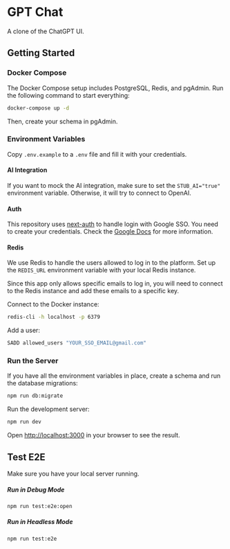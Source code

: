 # GPT Chat

A clone of the ChatGPT UI.

## Getting Started

### Docker Compose

The Docker Compose setup includes PostgreSQL, Redis, and pgAdmin. Run the following command to start everything:

```bash
docker-compose up -d
```

Then, create your schema in pgAdmin.

### Environment Variables

Copy `.env.example` to a `.env` file and fill it with your credentials.

#### AI Integration

If you want to mock the AI integration, make sure to set the `STUB_AI="true"` environment variable. Otherwise, it will try to connect to OpenAI.

#### Auth

This repository uses [next-auth](https://next-auth.js.org/) to handle login with Google SSO. You need to create your credentials. Check the [Google Docs](https://developers.google.com/identity/protocols/oauth2) for more information.

#### Redis

We use Redis to handle the users allowed to log in to the platform. Set up the `REDIS_URL` environment variable with your local Redis instance.

Since this app only allows specific emails to log in, you will need to connect to the Redis instance and add these emails to a specific key.

Connect to the Docker instance:

```bash
redis-cli -h localhost -p 6379
```

Add a user:

```bash
SADD allowed_users "YOUR_SSO_EMAIL@gmail.com"
```

### Run the Server

If you have all the environment variables in place, create a schema and run the database migrations:

```bash
npm run db:migrate
```

Run the development server:

```bash
npm run dev
```

Open [http://localhost:3000](http://localhost:3000) in your browser to see the result.

## Test E2E

Make sure you have your local server running.

##### Run in Debug Mode

```bash
npm run test:e2e:open
```

##### Run in Headless Mode

```bash
npm run test:e2e
```
